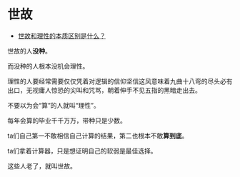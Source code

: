 # 世故

- [世故和理性的本质区别是什么？](https://www.zhihu.com/question/485637923/answer/2110559073)


世故的人**没种**。

而没种的人根本没机会理性。

理性的人要经常需要仅仅凭着对逻辑的信仰坚信这风意味着九曲十八弯的尽头必有出口，无视庸人惊恐的尖叫和咒骂，朝着伸手不见五指的黑暗走出去。

不要以为会“算”的人就叫“理性”。

每年会算的毕业千千万万，带种只是少数。

ta们自己第一不敢相信自己计算的结果，第二也根本不敢**算到底**。

ta们拿着计算器，只是想证明自己的软弱是最佳选择。

这些人老了，就叫世故。
